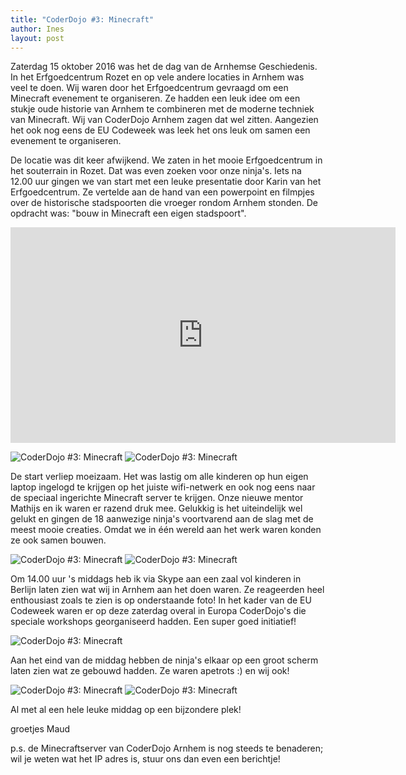 ```yaml
---
title: "CoderDojo #3: Minecraft"
author: Ines
layout: post
---
```

Zaterdag 15 oktober 2016 was het de dag van de Arnhemse Geschiedenis. In het Erfgoedcentrum Rozet en op vele andere locaties in Arnhem was veel te doen. Wij waren door het Erfgoedcentrum gevraagd om een Minecraft evenement te organiseren. Ze hadden een leuk idee om een stukje oude historie van Arnhem te combineren met de moderne techniek van Minecraft. Wij van CoderDojo Arnhem zagen dat wel zitten. Aangezien het ook nog eens de EU Codeweek was leek het ons leuk om samen een evenement te organiseren.

De locatie was dit keer afwijkend. We zaten in het mooie Erfgoedcentrum in het souterrain in Rozet. Dat was even zoeken voor onze ninja's. Iets na 12.00 uur gingen we van start met een leuke presentatie door Karin van het Erfgoedcentrum. Ze vertelde aan de hand van een powerpoint en filmpjes over de historische stadspoorten die vroeger rondom Arnhem stonden. De opdracht was: "bouw in Minecraft een eigen stadspoort".

<iframe width="616" height="345" src="https://www.youtube.com/embed/c4DWvwFNY_s" frameborder="0" allowfullscreen></iframe>

![CoderDojo #3: Minecraft](/static/img/blog/IMG_8738.jpg)
![CoderDojo #3: Minecraft](/static/img/blog/IMG_8749.jpg)

De start verliep moeizaam. Het was lastig om alle kinderen op hun eigen laptop ingelogd te krijgen op het juiste wifi-netwerk en ook nog eens naar de speciaal ingerichte Minecraft server te krijgen. Onze nieuwe mentor Mathijs en ik waren er razend druk mee. Gelukkig is het uiteindelijk wel gelukt en gingen de 18 aanwezige ninja's voortvarend aan de slag met de meest mooie creaties. Omdat we in één wereld aan het werk waren konden ze ook samen bouwen.

![CoderDojo #3: Minecraft](/static/img/blog/IMG_8762.jpg)
![CoderDojo #3: Minecraft](/static/img/blog/IMG_8764.jpg)

Om 14.00 uur 's middags heb ik via Skype aan een zaal vol kinderen in Berlijn laten zien wat wij in Arnhem aan het doen waren. Ze reageerden heel enthousiast zoals te zien is op onderstaande foto!
In het kader van de EU Codeweek waren er op deze zaterdag overal in Europa CoderDojo's die speciale workshops georganiseerd hadden. Een super goed initiatief!


![CoderDojo #3: Minecraft](/static/img/blog/IMG_8808.jpg)

Aan het eind van de middag hebben de ninja's elkaar op een groot scherm laten zien wat ze gebouwd hadden. Ze waren apetrots :) en wij ook!


![CoderDojo #3: Minecraft](/static/img/blog/14671313_1181084368679056_5310425551235923616_n.jpg)
![CoderDojo #3: Minecraft](/static/img/blog/IMG_8773.jpg)

Al met al een hele leuke middag op een bijzondere plek!

groetjes Maud

p.s. de Minecraftserver van CoderDojo Arnhem is nog steeds te benaderen; wil je weten wat het IP adres is, stuur ons dan even een berichtje!